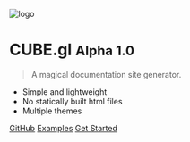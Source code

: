 <!-- _coverpage.md -->

![logo](_media/icon.svg)

# CUBE.gl <small>Alpha 1.0</small>

> A magical documentation site generator.

- Simple and lightweight
- No statically built html files
- Multiple themes

[GitHub](https://github.com/docsifyjs/docsify/)
[Examples](#docsify)
[Get Started](#introduction)